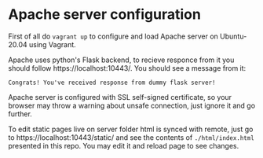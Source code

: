 # Apache server configuration

First of all do `vagrant up` to configure and load Apache server on Ubuntu-20.04 using Vagrant.<br/>

Apache uses python's Flask backend, to recieve responce from it you should follow https://localhost:10443/. You should see a message from it:
```
Congrats! You've received response from dummy flask server!
```
Apache server is configured with SSL self-signed certificate, so your browser may throw a warning about unsafe connection, just ignore it and go further.

To edit static pages live on server folder html is synced with remote, just go to https://localhost:10443/static/ and see the contents of `./html/index.html` presented in this repo. You may edit it and reload page to see changes.